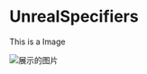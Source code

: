# UnrealSpecifiers

This is a Image

![展示的图片](https://github.com/fjz13/UnrealSpecifiers/blob/main/Images/1.png)
